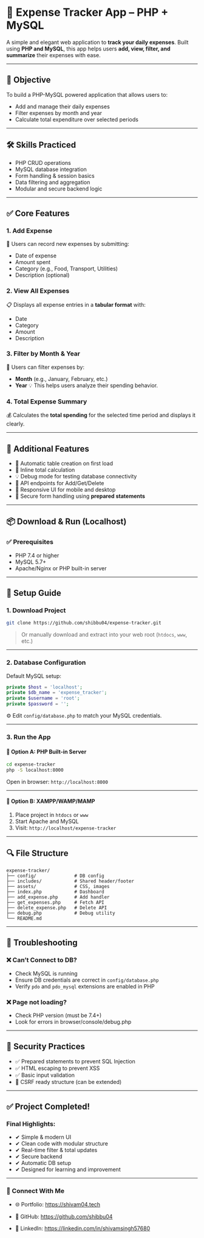 # 💸 Expense Tracker App – PHP + MySQL

A simple and elegant web application to **track your daily expenses**. Built using **PHP and MySQL**, this app helps users **add, view, filter, and summarize** their expenses with ease.

---

## 🎯 Objective

To build a PHP-MySQL powered application that allows users to:

* Add and manage their daily expenses
* Filter expenses by month and year
* Calculate total expenditure over selected periods

---

## 🛠 Skills Practiced

* PHP CRUD operations
* MySQL database integration
* Form handling & session basics
* Data filtering and aggregation
* Modular and secure backend logic

---

## ✅ Core Features

### 1. Add Expense

📝 Users can record new expenses by submitting:

* Date of expense
* Amount spent
* Category (e.g., Food, Transport, Utilities)
* Description (optional)

### 2. View All Expenses

📋 Displays all expense entries in a **tabular format** with:

* Date
* Category
* Amount
* Description

### 3. Filter by Month & Year

📆 Users can filter expenses by:

* **Month** (e.g., January, February, etc.)
* **Year**
  💡 This helps users analyze their spending behavior.

### 4. Total Expense Summary

💰 Calculates the **total spending** for the selected time period and displays it clearly.

---

## 🚀 Additional Features

* 🔄 Automatic table creation on first load
* 🧮 Inline total calculation
* 💡 Debug mode for testing database connectivity
* 🧪 API endpoints for Add/Get/Delete
* 📱 Responsive UI for mobile and desktop
* 🔐 Secure form handling using **prepared statements**

---

## 📦 Download & Run (Localhost)

### ✅ Prerequisites

* PHP 7.4 or higher
* MySQL 5.7+
* Apache/Nginx or PHP built-in server

---

## 🧩 Setup Guide

### 1. Download Project

```bash
git clone https://github.com/shibbu04/expense-tracker.git
```

> Or manually download and extract into your web root (`htdocs`, `www`, etc.)

---

### 2. Database Configuration

Default MySQL setup:

```php
private $host = 'localhost';
private $db_name = 'expense_tracker';
private $username = 'root';
private $password = '';
```

⚙ Edit `config/database.php` to match your MySQL credentials.

---

### 3. Run the App

#### 🔹 Option A: PHP Built-in Server

```bash
cd expense-tracker
php -S localhost:8000
```

Open in browser: `http://localhost:8000`

---

#### 🔹 Option B: XAMPP/WAMP/MAMP

1. Place project in `htdocs` or `www`
2. Start Apache and MySQL
3. Visit: `http://localhost/expense-tracker`

---

## 🔍 File Structure

```
expense-tracker/
├── config/              # DB config
├── includes/            # Shared header/footer
├── assets/              # CSS, images
├── index.php            # Dashboard
├── add_expense.php      # Add handler
├── get_expenses.php     # Fetch API
├── delete_expense.php   # Delete API
├── debug.php            # Debug utility
└── README.md
```

---

## 🧠 Troubleshooting

### ❌ Can’t Connect to DB?

* Check MySQL is running
* Ensure DB credentials are correct in `config/database.php`
* Verify `pdo` and `pdo_mysql` extensions are enabled in PHP

### ❌ Page not loading?
 * Check PHP version (must be 7.4+)
 * Look for errors in browser/console/debug.php
---

## 🔐 Security Practices

* ✅ Prepared statements to prevent SQL Injection
* ✅ HTML escaping to prevent XSS
* ✅ Basic input validation
* 🔄 CSRF ready structure (can be extended)

---

## ✅ Project Completed!

### Final Highlights:

* ✔ Simple & modern UI
* ✔ Clean code with modular structure
* ✔ Real-time filter & total updates
* ✔ Secure backend
* ✔ Automatic DB setup
* ✔ Designed for learning and improvement

---

### 🔗 Connect With Me
 * 🌐 Portfolio: https://shivam04.tech

 * 💼 GitHub: https://github.com/shibbu04

 * 🔗 LinkedIn: https://linkedin.com/in/shivamsingh57680

